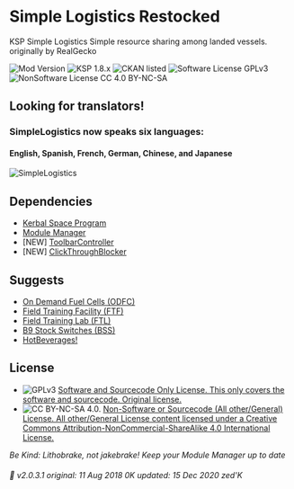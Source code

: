 <!-- Readme.md v1.1.1.2
Simple Logistics (SL)
created: 11 Aug 18
updated: 18 Jan 20 -->

<!-- Download on SpaceDock or Github or Curseforge. Also available on CKAN. -->

# Simple Logistics Restocked
KSP Simple Logistics
Simple resource sharing among landed vessels.
originally by RealGecko

![Mod Version](https://img.shields.io/github/v/release/zer0Kerbal/SimpleLogistics?include_prereleases)
![KSP 1.8.x](https://img.shields.io/badge/KSP%20version-1.8.x-66ccff.svg?style=flat-square)
![CKAN listed](https://img.shields.io/badge/CKAN-Indexed-brightgreen.svg)
![Software License GPLv3](https://img.shields.io/badge/SoftwareLicense-GPLv3-red)
![NonSoftware License CC 4.0 BY-NC-SA](https://img.shields.io/badge/NonSoftwareLicense-CC--4.0--BY--SA-lightgrey)
 
## Looking for translators!
### SimpleLogistics now speaks six languages:
#### English, Spanish, French, German, Chinese, and Japanese

![SimpleLogistics](https://spacedock.info/content/RealGecko_4471/SimpleLogistics/SimpleLogistics-1479979364.054124.png)

## Dependencies
 * [Kerbal Space Program]()
 * [Module Manager]()
 * [NEW] [ToolbarController]()
 * [NEW] [ClickThroughBlocker]()

## Suggests
 * [On Demand Fuel Cells (ODFC)](https://forum.kerbalspaceprogram.com/index.php?/topic/187625-*)
 * [Field Training Facility (FTF)]()
 * [Field Training Lab (FTL)]()
 * [B9 Stock Switches (BSS)]()
 * [HotBeverages!]()

## License
- ![GPLv3](https://www.gnu.org/graphics/gplv3-or-later-sm.png) [Software and Sourcecode Only License. This only covers the software and sourcecode. Original license.](https://www.gnu.org/licenses/gpl-3.0.html)
- ![CC BY-NC-SA 4.0.](https://i.creativecommons.org/l/by-nc-sa/4.0/88x31.png) [Non-Software or Sourcecode (All other/General) License. All other/General License content licensed under a Creative Commons Attribution-NonCommercial-ShareAlike 4.0 International License.](https://creativecommons.org/licenses/by-nc-sa/4.0)

 *Be Kind: Lithobrake, not jakebrake! Keep your Module Manager up to date*

###### 📌 v2.0.3.1 original: 11 Aug 2018 0K updated: 15 Dec 2020 zed'K
